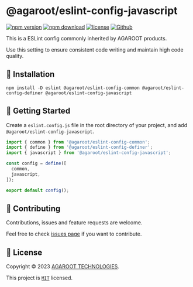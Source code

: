 # @agaroot/eslint-config-javascript

[![npm version](https://badge.fury.io/js/@agaroot%2Feslint-config-javascript.svg)](https://www.npmjs.com/package/@agaroot/eslint-config-javascript)
[![npm download](https://img.shields.io/npm/dm/@agaroot/eslint-config-javascript.svg)](https://www.npmjs.com/package/@agaroot/eslint-config-javascript)
[![license](https://img.shields.io/badge/License-MIT-green.svg)](https://github.com/agaroot-technologies/eslint-config/blob/main/packages/javascript/LICENSE)
[![Github](https://img.shields.io/github/followers/agaroot-technologies?label=Follow&logo=github&style=social)](https://github.com/orgs/agaroot-technologies/followers)

This is a ESLint config commonly inherited by AGAROOT products.

Use this setting to ensure consistent code writing and maintain high code quality.

## 🚀 Installation

```shell
npm install -D eslint @agaroot/eslint-config-common @agaroot/eslint-config-definer @agaroot/eslint-config-javascript
```

## 👏 Getting Started

Create a `eslint.config.js` file in the root directory of your project, and add `@agaroot/eslint-config-javascript`.

```js
import { common } from '@agaroot/eslint-config-common';
import { define } from '@agaroot/eslint-config-definer';
import { javascript } from '@agaroot/eslint-config-javascript';

const config = define([
  common,
  javascript,
]);

export default config();
```

## 🤝 Contributing

Contributions, issues and feature requests are welcome.

Feel free to check [issues page](https://github.com/agaroot-technologies/eslint-config/issues) if you want to contribute.

## 📝 License

Copyright © 2023 [AGAROOT TECHNOLOGIES](https://tech.agaroot.co.jp/).

This project is [```MIT```](https://github.com/agaroot-technologies/eslint-config/blob/main/packages/javascript/LICENSE) licensed.
